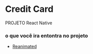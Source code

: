 # Credit Card

PROJETO React Native

### o que você ira entontra no projeto

- [Reanimated](https://docs.expo.dev/versions/latest/sdk/reanimated/)
